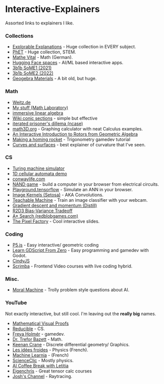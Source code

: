 # Interactive-Explainers
Assorted links to explainers I like.
### Collections
- [Explorable Explanations](https://explorabl.es/) - Huge collection in EVERY subject.
- [PhET](https://phet.colorado.edu/) - Huge collection, STEM.
- [Mathe Vital](http://www.mathe-vital.de/) - Math (German).
- [Hugging Face spaces](https://huggingface.co/spaces) - AI/ML based interactive apps.
- [3b1b SoME1  (2021)](https://www.3blue1brown.com/blog/some1-results)
- [3b1b SoME2 (2022)](https://www.3blue1brown.com/blog/some2)
- [Geogebra Materials](https://www.geogebra.org/materials) - A bit old, but huge.

### Math
- [Weitz.de](http://weitz.de/math.html)
- [My stuff (Math Laboratory)](https://idan-alter.github.io/)
- [immersive linear algebra](http://immersivemath.com/ila/index.html)
- [Wiki conic sections](https://upload.wikimedia.org/wikipedia/commons/9/9a/Conic_section_interactive_visualisation.svg) - simple but effective
- [iterated prisoner's dillema (ncase)](https://ncase.me/trust/)
- [math3D.org](https://www.math3d.org/osculating_circle) - Graphing calculator with neat Calculus examples.
- [An Interactive Introduction to Rotors from Geometric Algebra](https://marctenbosch.com/quaternions/)
- [Making a homing rocket](https://demoman.net/?a=trig-for-games) - Trigonometry gamedev tutorial
- [Curves and surfaces](https://ciechanow.ski/curves-and-surfaces/) - best explainer of curvature that I've seen.

### CS
- [Turing machine simulator](https://turingmachinesimulator.com/)
- [1D cellular automata demo](http://devinacker.github.io/celldemo/)
- [conwaylife.com](https://conwaylife.com/)
- [NAND game](https://nandgame.com/) - build a computer in your browser from electrical circuits.
- [Playground.tensorflow](https://playground.tensorflow.org/) - Simulate an ANN in your browser.
- [Image Kernels (Setosa)](https://setosa.io/ev/image-kernels/) - AKA Convolutions.
- [Teachable Machine](https://teachablemachine.withgoogle.com/) - Train an image classifier with your webcam.
- [Gradient descent and momentum (Distill)](https://distill.pub/2017/momentum/)
- [R2D3 Bias-Variance Tradeoff](http://www.r2d3.us/visual-intro-to-machine-learning-part-2/)
- [A* Search (redblobgames.com)](https://www.redblobgames.com/pathfinding/a-star/introduction.html)
- [The Pixel Factory](https://acko.net/files/gltalks/pixelfactory/online.html#0) - Cool interactive slides.

### Coding
- [P5.js](https://editor.p5js.org/p5/sketches/Hello_P5:_drawing) - Easy interactive/ geometric coding
- [Learn GDScript From Zero](https://github.com/GDQuest/learn-gdscript) - Easy programming and gamedev with Godot.
- [CindyJS](https://cindyjs.org/gallery/main/)
- [Scrimba](https://scrimba.com/) - Frontend Video courses with live coding hybrid. 

### Misc.
- [Moral Machine](https://www.moralmachine.net/) - Trolly problem style questions about AI.
  
### YouTube
Not exactly interactive, but still cool. I'm leaving out the **really big** names.
- [Mathematical Visual Proofs](https://www.youtube.com/@MicroVisualProofs)
- [Reducible](https://www.youtube.com/@Reducible) - CS.
- [Freya Holmér](https://www.youtube.com/@Acegikmo) - gamedev.
- [Dr. Trefor Bazett](https://www.youtube.com/@DrTrefor) - Math.
- [Keenan Crane](https://www.youtube.com/@keenancrane) - Discrete differential geometry/ Graphics.
- [Les idées froides](https://www.youtube.com/@Lesideesfroides) - Physics (French).
- [Machine Learnia](https://www.youtube.com/@MachineLearnia) - (French)
- [ScienceClic](https://www.youtube.com/channel/UCWvq4kcdNI1r1jZKFw9TiUA) - Mostly physics.
- [AI Coffee Break with Letitia](https://www.youtube.com/@AICoffeeBreak)
- [Eigenchris](https://www.youtube.com/channel/UCN8wTUlSAroLslWyf87E2pw) - Great tensor calc courses
- [Josh's Channel](https://www.youtube.com/watch?v=gsZiJeaMO48) - Raytracing.

